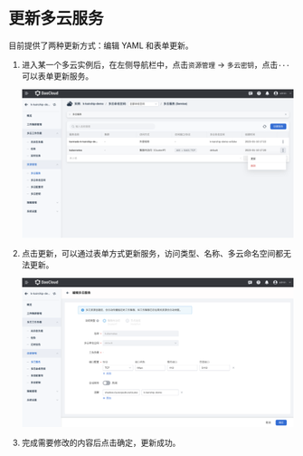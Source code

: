 # 更新多云服务

目前提供了两种更新方式：编辑 YAML 和表单更新。

1. 进入某一个多云实例后，在左侧导航栏中，点击`资源管理` -> `多云密钥`，点击`···`可以表单更新服务。

    ![更新密钥](../images/up-service01.png)

2. 点击更新，可以通过表单方式更新服务，访问类型、名称、多云命名空间都无法更新。

    ![表单更新](../images/up-service02.png)
   
3. 完成需要修改的内容后点击确定，更新成功。



